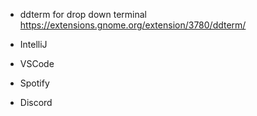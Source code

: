 * ddterm for drop down terminal
https://extensions.gnome.org/extension/3780/ddterm/

* IntelliJ
* VSCode
* Spotify
* Discord

